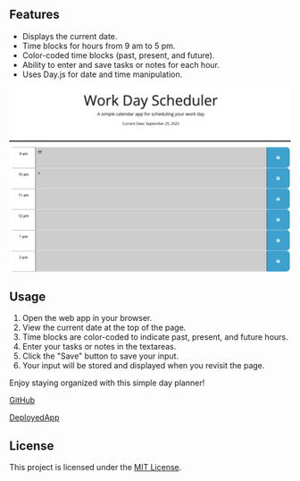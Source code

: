 ## Features

- Displays the current date.
- Time blocks for hours from 9 am to 5 pm.
- Color-coded time blocks (past, present, and future).
- Ability to enter and save tasks or notes for each hour.
- Uses Day.js for date and time manipulation.

![screenshot](./assets/screenshot/Screenshot%202023-09-25%20at%2010.23.33%20PM.png)

## Usage

1. Open the web app in your browser.
2. View the current date at the top of the page.
3. Time blocks are color-coded to indicate past, present, and future hours.
4. Enter your tasks or notes in the textareas.
5. Click the "Save" button to save your input.
6. Your input will be stored and displayed when you revisit the page.

Enjoy staying organized with this simple day planner!

[GitHub](https://github.com/loganlosee/week5WorkDayScheduler)

[DeployedApp](https://loganlosee.github.io/week5WorkDayScheduler/)

## License

This project is licensed under the [MIT License](LICENSE).
